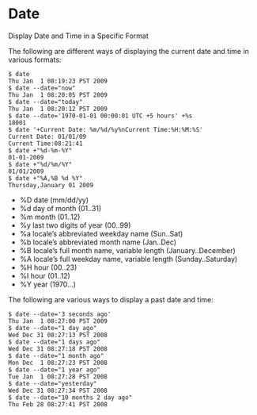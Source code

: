 # Date

Display Date and Time in a Specific Format

The following are different ways of displaying the current date and time in various formats:

```
$ date
Thu Jan  1 08:19:23 PST 2009
$ date --date="now"
Thu Jan  1 08:20:05 PST 2009
$ date --date="today"
Thu Jan  1 08:20:12 PST 2009
$ date --date='1970-01-01 00:00:01 UTC +5 hours' +%s 
18001
$ date '+Current Date: %m/%d/%y%nCurrent Time:%H:%M:%S'
Current Date: 01/01/09
Current Time:08:21:41
$ date +"%d-%m-%Y"
01-01-2009
$ date +"%d/%m/%Y"
01/01/2009
$ date +"%A,%B %d %Y"
Thursday,January 01 2009
```
* %D date (mm/dd/yy)
* %d day of month (01..31)
* %m month (01..12)
* %y last two digits of year (00..99)
* %a locale’s abbreviated weekday name (Sun..Sat)
* %b locale’s abbreviated month name (Jan..Dec)
* %B locale’s full month name, variable length (January..December)
* %A locale’s full weekday name, variable length (Sunday..Saturday)
* %H hour (00..23)
* %I hour (01..12)
* %Y year (1970...)

The following are various ways to display a past date and time:
```
$ date --date='3 seconds ago'
Thu Jan  1 08:27:00 PST 2009
$ date --date="1 day ago"
Wed Dec 31 08:27:13 PST 2008
$ date --date="1 days ago"
Wed Dec 31 08:27:18 PST 2008
$ date --date="1 month ago"
Mon Dec  1 08:27:23 PST 2008
$ date --date="1 year ago"
Tue Jan  1 08:27:28 PST 2008
$ date --date="yesterday"
Wed Dec 31 08:27:34 PST 2008
$ date --date="10 months 2 day ago"
Thu Feb 28 08:27:41 PST 2008
```
